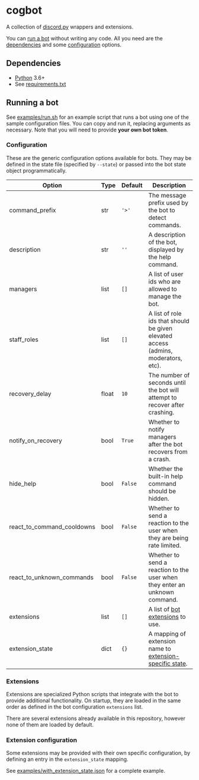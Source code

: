 # cogbot
A collection of [discord.py](https://github.com/Rapptz/discord.py) wrappers and extensions.

You can [run a bot](#running-a-bot) without writing any code. All you need are the [dependencies](#dependencies) and some [configuration](#configuration) options.

## Dependencies
* [Python](https://www.python.org/) 3.6+
* See [requirements.txt](./requirements.txt)

## Running a bot
See [examples/run.sh](./examples/run.sh) for an example script that runs a bot using one of the sample configuration files. You can copy and run it, replacing arguments as necessary. Note that you will need to provide **your own bot token**.

### Configuration
These are the generic configuration options available for bots. They may be defined in the state file (specified by `--state`) or passed into the bot state object programmatically.

| Option                        | Type  | Default   | Description
| ----------------------------- | ----- | --------- | -----------
| command_prefix                | str   | `'>'`     | The message prefix used by the bot to detect commands.
| description                   | str   | `''`      | A description of the bot, displayed by the help command.
| managers                      | list  | `[]`      | A list of user ids who are allowed to manage the bot.
| staff_roles                   | list  | `[]`      | A list of role ids that should be given elevated access (admins, moderators, etc).
| recovery_delay                | float | `10`      | The number of seconds until the bot will attempt to recover after crashing.
| notify_on_recovery            | bool  | `True`    | Whether to notify managers after the bot recovers from a crash.
| hide_help                     | bool  | `False`   | Whether the built-in help command should be hidden.
| react_to_command_cooldowns    | bool  | `False`   | Whether to send a reaction to the user when they are being rate limited.
| react_to_unknown_commands     | bool  | `False`   | Whether to send a reaction to the user when they enter an unknown command.
| extensions                    | list  | `[]`      | A list of [bot extensions](#extensions) to use.
| extension_state               | dict  | `{}`      | A mapping of extension name to [extension-specific state](#extension-configuration).

### Extensions
Extensions are specialized Python scripts that integrate with the bot to provide additional functionality. On startup, they are loaded in the same order as defined in the bot configuration `extensions` list.

There are several extensions already available in this repository, however none of them are loaded by default.

### Extension configuration
Some extensions may be provided with their own specific configuration, by defining an entry in the `extension_state` mapping.

See [examples/with_extension_state.json](./examples/with_extension_state.json) for a complete example.
